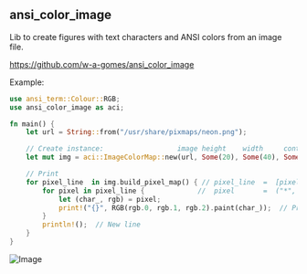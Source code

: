## ansi_color_image

Lib to create figures with text characters and ANSI colors from an image file.

https://github.com/w-a-gomes/ansi_color_image

Example:

```rust
use ansi_term::Colour::RGB;
use ansi_color_image as aci;

fn main() {
    let url = String::from("/usr/share/pixmaps/neon.png");

    // Create instance:                  image height    width     contrast    brightness
    let mut img = aci::ImageColorMap::new(url, Some(20), Some(40), Some(20.0), Some(-15));

    // Print
    for pixel_line  in img.build_pixel_map() { // pixel_line  =  [pixel, pixel, pixel]
        for pixel in pixel_line {             //  pixel       =  ("*", (255, 255, 255))   
            let (char_, rgb) = pixel;
            print!("{}", RGB(rgb.0, rgb.1, rgb.2).paint(char_));  // Print without newline 
        }
        println!();  // New line
    }
}
```
![Image](data/screenshot_o1.png "screenshot")
